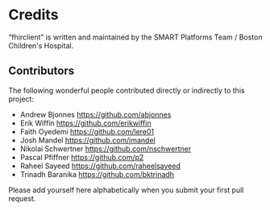 Credits
=======

“fhirclient” is written and maintained by the SMART Platforms Team / Boston Children's Hospital.


Contributors
------------

The following wonderful people contributed directly or indirectly to this project:

- Andrew Bjonnes <https://github.com/abjonnes>
- Erik Wiffin <https://github.com/erikwiffin>
- Faith Oyedemi <https://github.com/lere01>
- Josh Mandel <https://github.com/jmandel>
- Nikolai Schwertner <https://github.com/nschwertner>
- Pascal Pfiffner <https://github.com/p2>
- Raheel Sayeed <https://github.com/raheelsayeed> 
- Trinadh Baranika <https://github.com/bktrinadh>

Please add yourself here alphabetically when you submit your first pull request.
